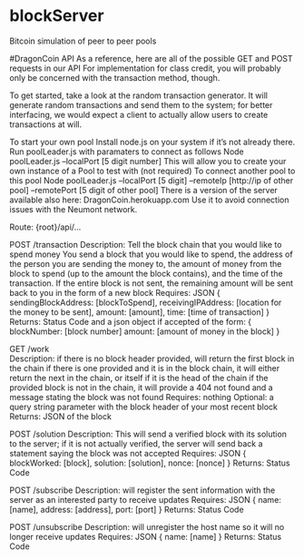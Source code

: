 # blockServer
Bitcoin simulation of peer to peer pools

#DragonCoin API
As a reference, here are all of the possible GET and POST requests in our API
For implementation for class credit, you will probably only be concerned with the transaction method, though.

To get started, take a look at the random transaction generator. It will generate random transactions and send them to the system; for better interfacing, we would expect a client to actually allow users to create transactions at will.

To start your own pool
Install node.js on your system if it’s not already there.
Run poolLeader.js with paramaters to connect as follows
Node poolLeader.js –localPort [5 digit number]
This will allow you to create your own instance of a Pool to test with
(not required) To connect another pool to this pool 
Node poolLeader.js –localPort [5 digit] –remoteIp [http://ip of other pool] –remotePort [5 digit of other pool]
There is a version of the server available also here:
DragonCoin.herokuapp.com
Use it to avoid connection issues with the Neumont network.



Route: {root}/api/…

POST	/transaction 
Description: Tell the block chain that you would like to spend money
You send a block that you would like to spend, the address of the person you are sending the money to, the amount of money from the block to spend (up to the amount the block contains), and the time of the transaction. If the entire block is not sent, the remaining amount will be sent back to you in the form of a new block
Requires: JSON
{
	sendingBlockAddress: [blockToSpend],
	receivingIPAddress: [location for the money to be sent],
	amount: [amount],
	time: [time of transaction]
}
Returns: Status Code and a json object if accepted of the form:
{
        blockNumber: [block number]
        amount: [amount of money in the block]
}


GET	/work	
Description: if there is no block header provided, will return the first block in the chain
if there is one provided and it is in the block chain, it will either return the next in the chain, or itself if it is the head of the chain
if the provided block is not in the chain, it will provide a 404 not found and a message stating the block was not found
Requires: nothing
Optional: a query string parameter with the block header of your most recent block
Returns: JSON  of the block

POST	/solution 
Description: This will send a verified block with its solution to the server; if it is not actually verified, the server will send back a statement saying the block was not accepted
Requires: JSON
{
	blockWorked: [block],
	solution: [solution],
	nonce: [nonce]
}
Returns: Status Code

POST	/subscribe 
Description: will register the sent information with the server as an interested party to receive updates
Requires: JSON
{
	name: [name],
	address: [address],
	port: [port]
}
Returns: Status Code

POST	/unsubscribe 
Description: will unregister the host name so it will no longer receive updates
Requires: JSON
{
	name: [name]
}
Returns: Status Code
